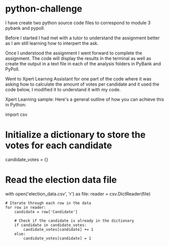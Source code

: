 # python-challenge

I have create two python source code files to correspond to module 3 pybank and pypoll. 

Before I started I had met with a tutor to understand the assignment better as I am still learning how to interpert the ask.

Once I understood the assignment I went forward to complete the assignment. The code will display the results in the terminal as well as create the output in a text file in each of the analysis folders in PyBank and PyPoll.

Went to Xpert Learnng Assistant for one part of the code where it was asking how to calculate the amount of votes per candidate and it used the code below, I modified it to understand it with my code. 

Xpert Learning sample:
Here's a general outline of how you can achieve this in Python:

import csv

# Initialize a dictionary to store the votes for each candidate
candidate_votes = {}

# Read the election data file
with open('election_data.csv', 'r') as file:
    reader = csv.DictReader(file)

    # Iterate through each row in the data
    for row in reader:
        candidate = row['Candidate']
        
        # Check if the candidate is already in the dictionary
        if candidate in candidate_votes:
            candidate_votes[candidate] += 1
        else:
            candidate_votes[candidate] = 1
